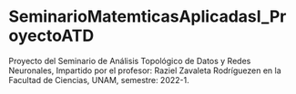# SeminarioMatemticasAplicadasI_ProyectoATD
Proyecto del Seminario de Análisis Topológico de Datos y Redes Neuronales, Impartido por el profesor: Raziel Zavaleta Rodríguezen en la Facultad de Ciencias, UNAM,  semestre: 2022-1.
